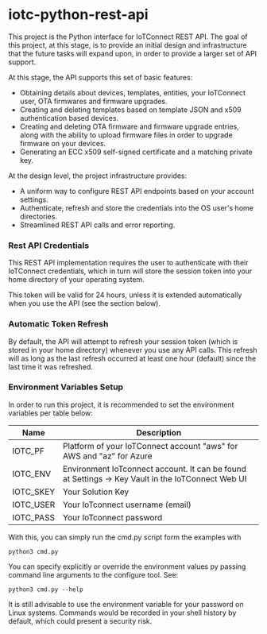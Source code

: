 # iotc-python-rest-api
This project is the Python interface for 
IoTConnect REST API. 
The goal of this project, at this stage, is to provide an initial 
design and infrastructure that the future
tasks will expand upon, in order to provide a larger set of API support.

At this stage, the API supports this set of basic features:
* Obtaining details about devices, templates, entities, your IoTConnect user, OTA firmwares and firmware upgrades.
* Creating and deleting templates based on template JSON and x509 authentication based devices.
* Creating and deleting OTA firmware and firmware upgrade entries, along with the ability to upload firmware files
  in order to upgrade firmware on your devices. 
* Generating an ECC x509 self-signed certificate and a matching private key.

At the design level, the project infrastructure provides:
* A uniform way to configure REST API endpoints based on your account settings.
* Authenticate, refresh and store the credentials into the OS user's home directories.
* Streamlined REST API calls and error reporting. 

### Rest API Credentials

This REST API implementation requires the user to authenticate with their IoTConnect
credentials, which in turn will store the session token into your 
home directory of your operating system. 

This token will be valid for 24 hours, unless it is extended automatically
when you use the API (see the section below).

### Automatic Token Refresh
By default, the API will attempt to refresh your session token (which is stored in your 
home directory) whenever you use any API calls. This refresh will as long as the 
last refresh occurred at least one hour (default) since the last time it was refreshed.

### Environment Variables Setup

In order to run this project, it is recommended to set the environment variables per table below:

| Name      | Description                                                                                       |
|-----------|---------------------------------------------------------------------------------------------------|
| IOTC_PF   | Platform of your IoTConnect account "aws" for AWS and "az" for Azure                              |
| IOTC_ENV  | Environment IoTconnect account. It can be found at Settings -> Key Vault in the IoTConnect Web UI |
| IOTC_SKEY | Your Solution Key                                                                                 |
| IOTC_USER | Your IoTconnect username (email)                                                                  |
| IOTC_PASS | Your IoTconnect password                                                                          |

With this, you can simply run the cmd.py script form the examples with

```shell
python3 cmd.py
```

You can specify explicitly or override the environment values py passing command line arguments to the configure tool. See:

```shell
python3 cmd.py --help
```

It is still advisable to use the environment variable for your password 
on Linux systems. Commands would be recorded in your shell history by default,
which could present a security risk.



